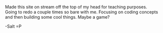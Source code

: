 Made this site on stream off the top of my head for teaching purposes. Going to redo a couple times so bare with me. Focusing on coding concepts and then building some cool things. Maybe a game?

-Salt =P 